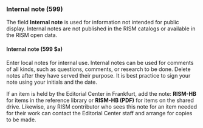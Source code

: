 ### Internal note (599)

The field **Internal note** is used for information not intended for public display. Internal notes are not published in the RISM catalogs or available in the RISM open data.

#### Internal note (599 $a)

Enter local notes for internal use. Internal notes can be used for comments of all kinds, such as questions, comments, or research to be done. Delete notes after they have served their purpose. It is best practice to sign your note using your initials and the date.

If an item is held by the Editorial Center in Frankfurt, add the note: **RISM-HB** for items in the reference library or **RISM-HB (PDF)** for items on the shared drive. Likewise, any RISM contributor who sees this note for an item needed for their work can contact the Editorial Center staff and arrange for copies to be made.
